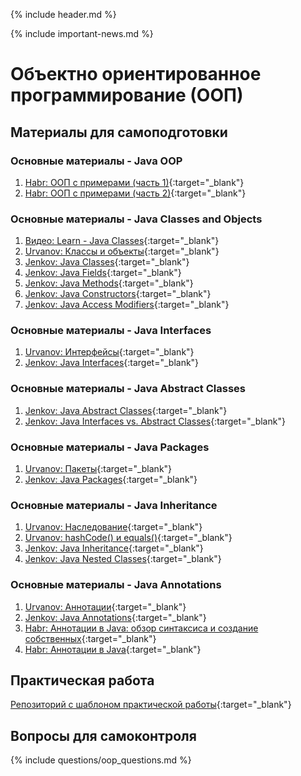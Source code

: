 {% include header.md %}

{% include important-news.md %}

Объектно ориентированное программирование (ООП)
===

Материалы для самоподготовки
---------------------

### Основные материалы - Java OOP
1. [Habr: ООП с примерами (часть 1)](https://habr.com/ru/post/87119){:target="_blank"}
1. [Habr: ООП с примерами (часть 2)](https://habr.com/ru/post/87205){:target="_blank"}

### Основные материалы - Java Classes and Objects
1. [Видео: Learn - Java Classes](https://learn.by/courses/course-v1:EPAM+JC+ext1/about){:target="_blank"}
1. [Urvanov: Классы и объекты](https://urvanov.ru/2016/03/29/%d0%ba%d0%bb%d0%b0%d1%81%d1%81%d1%8b-%d0%b8-%d0%be%d0%b1%d1%8a%d0%b5%d0%ba%d1%82%d1%8b-%d0%b2-java-8){:target="_blank"}
1. [Jenkov: Java Classes](http://tutorials.jenkov.com/java/classes.html){:target="_blank"}
1. [Jenkov: Java Fields](http://tutorials.jenkov.com/java/fields.html){:target="_blank"}
1. [Jenkov: Java Methods](http://tutorials.jenkov.com/java/methods.html){:target="_blank"}
1. [Jenkov: Java Constructors](http://tutorials.jenkov.com/java/constructors.html){:target="_blank"}
1. [Jenkov: Java Access Modifiers](http://tutorials.jenkov.com/java/access-modifiers.html){:target="_blank"}

### Основные материалы - Java Interfaces
1. [Urvanov: Интерфейсы](https://urvanov.ru/2016/04/06/java-8-%d0%b8%d0%bd%d1%82%d0%b5%d1%80%d1%84%d0%b5%d0%b9%d1%81%d1%8b){:target="_blank"}
1. [Jenkov: Java Interfaces](http://tutorials.jenkov.com/java/interfaces.html){:target="_blank"}

### Основные материалы - Java Abstract Classes
1. [Jenkov: Java Abstract Classes](http://tutorials.jenkov.com/java/abstract-classes.html){:target="_blank"}
1. [Jenkov: Java Interfaces vs. Abstract Classes](http://tutorials.jenkov.com/java/interfaces-vs-abstract-classes.html){:target="_blank"}

### Основные материалы - Java Packages
1. [Urvanov: Пакеты](https://urvanov.ru/2016/03/23/%d0%bf%d0%b0%d0%ba%d0%b5%d1%82%d1%8b-%d0%b2-java-8){:target="_blank"}
1. [Jenkov: Java Packages](http://tutorials.jenkov.com/java/packages.html){:target="_blank"}

### Основные материалы - Java Inheritance
1. [Urvanov: Наследование](https://urvanov.ru/2016/04/08/java-8-%d0%bd%d0%b0%d1%81%d0%bb%d0%b5%d0%b4%d0%be%d0%b2%d0%b0%d0%bd%d0%b8%d0%b5){:target="_blank"}
1. [Urvanov: hashCode() и equals()](https://urvanov.ru/2017/07/29/java-hashcode-%d0%b8-equals){:target="_blank"}
1. [Jenkov: Java Inheritance](http://tutorials.jenkov.com/java/inheritance.html){:target="_blank"}
1. [Jenkov: Java Nested Classes](http://tutorials.jenkov.com/java/nested-classes.html){:target="_blank"}

### Основные материалы - Java Annotations
1. [Urvanov: Аннотации](https://urvanov.ru/2016/03/30/java-8-%d0%b0%d0%bd%d0%bd%d0%be%d1%82%d0%b0%d1%86%d0%b8%d0%b8){:target="_blank"}
1. [Jenkov: Java Annotations](http://tutorials.jenkov.com/java/annotations.html){:target="_blank"}
1. [Habr: Аннотации в Java: обзор синтаксиса и создание собственных](https://habr.com/ru/post/139736){:target="_blank"}
1. [Habr: Аннотации в Java](https://habr.com/ru/company/golovachcourses/blog/217595){:target="_blank"}

Практическая работа
---------------------
[Репозиторий с шаблоном практической работы](https://github.com/java-online-course/java-oop-template){:target="_blank"}

Вопросы для самоконтроля
---------------------
{% include questions/oop_questions.md %}

